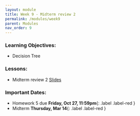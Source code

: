 ```yaml
---
layout: module
title: Week 9 - Midterm review 2
permalink: /modules/week9
parent: Modules
nav_order: 9
---
```


### Learning Objectives:
* Decision Tree


### Lessons:
* Midterm review 2 [Slides](https://xinchenyu.github.io/csc380-spring24/Slides/24s380_midterm.pdf)


### Important Dates:
* Homework 5 due **Friday, Oct 27, 11:59pm**{: .label .label-red }
* Midterm **Thursday, Mar 14**{: .label .label-red }




    

